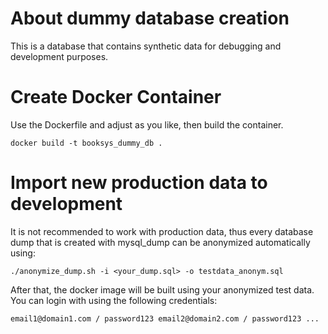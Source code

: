 # About dummy database creation

This is a database that contains synthetic data for debugging and development purposes.

# Create Docker Container

Use the Dockerfile and adjust as you like, then build the container.

`
docker build -t booksys_dummy_db .
`

# Import new production data to development

It is not recommended to work with production data, thus every database dump that is created with mysql_dump can be anonymized automatically using:

`
./anonymize_dump.sh -i <your_dump.sql> -o testdata_anonym.sql
`

After that, the docker image will be built using your anonymized test data. You can login with using the following credentials:

`
email1@domain1.com / password123
email2@domain2.com / password123
...
`
